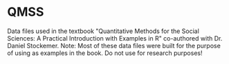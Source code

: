 # QMSS
Data files used in the textbook "Quantitative Methods for the Social Sciences: A Practical Introduction with Examples in R" co-authored with Dr. Daniel Stockemer.
Note: Most of these data files were built for the purpose of using as examples in the book. Do not use for research purposes!

